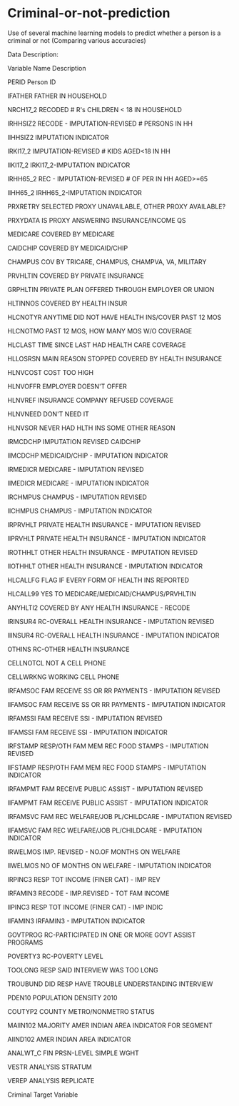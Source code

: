 # Criminal-or-not-prediction

Use of several machine learning models to predict whether a person is a criminal or not 
(Comparing various accuracies)

Data Description:

Variable Name	Description

PERID	Person ID

IFATHER	FATHER IN HOUSEHOLD

NRCH17_2	RECODED # R's CHILDREN < 18 IN HOUSEHOLD

IRHHSIZ2	RECODE - IMPUTATION-REVISED # PERSONS IN HH

IIHHSIZ2	IMPUTATION INDICATOR

IRKI17_2	IMPUTATION-REVISED # KIDS AGED<18 IN HH

IIKI17_2	IRKI17_2-IMPUTATION INDICATOR

IRHH65_2	REC - IMPUTATION-REVISED # OF PER IN HH AGED>=65

IIHH65_2	IRHH65_2-IMPUTATION INDICATOR

PRXRETRY	SELECTED PROXY UNAVAILABLE, OTHER PROXY AVAILABLE?

PRXYDATA	IS PROXY ANSWERING INSURANCE/INCOME QS

MEDICARE	COVERED BY MEDICARE

CAIDCHIP	COVERED BY MEDICAID/CHIP

CHAMPUS	COV BY TRICARE, CHAMPUS, CHAMPVA, VA, MILITARY

PRVHLTIN	COVERED BY PRIVATE INSURANCE

GRPHLTIN	PRIVATE PLAN OFFERED THROUGH EMPLOYER OR UNION

HLTINNOS	COVERED BY HEALTH INSUR

HLCNOTYR	ANYTIME DID NOT HAVE HEALTH INS/COVER PAST 12 MOS

HLCNOTMO	PAST 12 MOS, HOW MANY MOS W/O COVERAGE

HLCLAST	TIME SINCE LAST HAD HEALTH CARE COVERAGE

HLLOSRSN	MAIN REASON STOPPED COVERED BY HEALTH INSURANCE

HLNVCOST	COST TOO HIGH

HLNVOFFR	EMPLOYER DOESN'T OFFER

HLNVREF	INSURANCE COMPANY REFUSED COVERAGE

HLNVNEED	DON'T NEED IT

HLNVSOR	NEVER HAD HLTH INS SOME OTHER REASON

IRMCDCHP	IMPUTATION REVISED CAIDCHIP

IIMCDCHP	MEDICAID/CHIP - IMPUTATION INDICATOR

IRMEDICR	MEDICARE - IMPUTATION REVISED

IIMEDICR	MEDICARE - IMPUTATION INDICATOR

IRCHMPUS	CHAMPUS - IMPUTATION REVISED

IICHMPUS	CHAMPUS - IMPUTATION INDICATOR

IRPRVHLT	PRIVATE HEALTH INSURANCE - IMPUTATION REVISED

IIPRVHLT	PRIVATE HEALTH INSURANCE - IMPUTATION INDICATOR

IROTHHLT	OTHER HEALTH INSURANCE - IMPUTATION REVISED

IIOTHHLT	OTHER HEALTH INSURANCE - IMPUTATION INDICATOR

HLCALLFG	FLAG IF EVERY FORM OF HEALTH INS REPORTED

HLCALL99	YES TO MEDICARE/MEDICAID/CHAMPUS/PRVHLTIN

ANYHLTI2	COVERED BY ANY HEALTH INSURANCE - RECODE

IRINSUR4	RC-OVERALL HEALTH INSURANCE - IMPUTATION REVISED

IIINSUR4	RC-OVERALL HEALTH INSURANCE - IMPUTATION INDICATOR

OTHINS	RC-OTHER HEALTH INSURANCE

CELLNOTCL	NOT A CELL PHONE

CELLWRKNG	WORKING CELL PHONE

IRFAMSOC	FAM RECEIVE SS OR RR PAYMENTS - IMPUTATION REVISED

IIFAMSOC	FAM RECEIVE SS OR RR PAYMENTS - IMPUTATION INDICATOR

IRFAMSSI	FAM RECEIVE SSI - IMPUTATION REVISED

IIFAMSSI	FAM RECEIVE SSI - IMPUTATION INDICATOR

IRFSTAMP	RESP/OTH FAM MEM REC FOOD STAMPS - IMPUTATION REVISED

IIFSTAMP	RESP/OTH FAM MEM REC FOOD STAMPS - IMPUTATION INDICATOR

IRFAMPMT	FAM RECEIVE PUBLIC ASSIST - IMPUTATION REVISED

IIFAMPMT	FAM RECEIVE PUBLIC ASSIST - IMPUTATION INDICATOR

IRFAMSVC	FAM REC WELFARE/JOB PL/CHILDCARE - IMPUTATION REVISED

IIFAMSVC	FAM REC WELFARE/JOB PL/CHILDCARE - IMPUTATION INDICATOR

IRWELMOS	IMP. REVISED - NO.OF MONTHS ON WELFARE

IIWELMOS	NO OF MONTHS ON WELFARE - IMPUTATION INDICATOR

IRPINC3	RESP TOT INCOME (FINER CAT) - IMP REV

IRFAMIN3	RECODE - IMP.REVISED - TOT FAM INCOME

IIPINC3	RESP TOT INCOME (FINER CAT) - IMP INDIC

IIFAMIN3	IRFAMIN3 - IMPUTATION INDICATOR

GOVTPROG	RC-PARTICIPATED IN ONE OR MORE GOVT ASSIST PROGRAMS

POVERTY3	RC-POVERTY LEVEL

TOOLONG	RESP SAID INTERVIEW WAS TOO LONG

TROUBUND	DID RESP HAVE TROUBLE UNDERSTANDING INTERVIEW

PDEN10	POPULATION DENSITY 2010

COUTYP2	COUNTY METRO/NONMETRO STATUS

MAIIN102	MAJORITY AMER INDIAN AREA INDICATOR FOR SEGMENT

AIIND102	AMER INDIAN AREA INDICATOR

ANALWT_C	FIN PRSN-LEVEL SIMPLE WGHT

VESTR	ANALYSIS STRATUM

VEREP	ANALYSIS REPLICATE

Criminal	Target Variable

